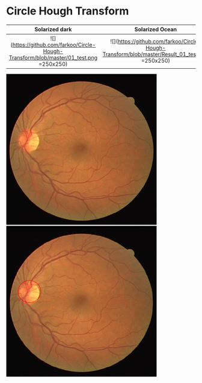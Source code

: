 # Circle Hough Transform

Solarized dark             |  Solarized Ocean
:-------------------------:|:-------------------------:
![](https://github.com/farkoo/Circle-Hough-Transform/blob/master/01_test.png =250x250)  |  ![](https://github.com/farkoo/Circle-Hough-Transform/blob/master/Result_01_test.png =250x250)

<div class="row">
  <div class="column">
    <img src="https://github.com/farkoo/Circle-Hough-Transform/blob/master/01_test.png" alt="Snow" width=400 height=400>
  </div>
  <div class="column">
    <img src="https://github.com/farkoo/Circle-Hough-Transform/blob/master/Result_01_test.png" alt="Forest" width=400 height=400>
  </div>
</div>
